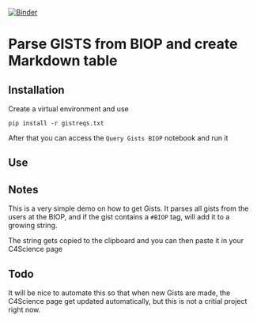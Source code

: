[![Binder](https://mybinder.org/badge_logo.svg)](https://mybinder.org/v2/gh/BIOP/gist-query/master)

# Parse GISTS from BIOP and create Markdown table

## Installation
Create a virtual environment and use
```
pip install -r gistreqs.txt
```
After that you can access the `Query Gists BIOP` notebook and run it

## Use

## Notes

This is a very simple demo on how to get Gists. It parses all gists from the users at the BIOP, and if the gist contains a `#BIOP` tag, will add it to a growing string.

The string gets copied to the clipboard and you can then paste it in your C4Science page

## Todo

It will be nice to automate this so that when new Gists are made, the C4Science page get updated automatically, but this is not a critial project right now. 
